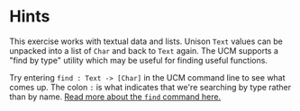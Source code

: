 # Hints

This exercise works with textual data and lists. Unison `Text` values can be unpacked into a list of `Char` and back to `Text` again. The UCM supports a "find by type" utility which may be useful for finding useful functions.

Try entering `find : Text -> [Char]` in the UCM command line to see what comes up. The colon `:` is what indicates that we're searching by type rather than by name. [Read more about the `find` command here.](https://www.unison-lang.org/learn/ucm-commands/#find)

